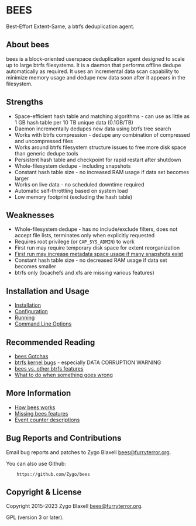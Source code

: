 BEES
====

Best-Effort Extent-Same, a btrfs deduplication agent.

About bees
----------

bees is a block-oriented userspace deduplication agent designed to scale
up to large btrfs filesystems.  It is a daemon that performs offline
dedupe automatically as required.  It uses an incremental data scan
capability to minimize memory usage and dedupe new data soon after it
appears in the filesystem.

Strengths
---------

 * Space-efficient hash table and matching algorithms - can use as little as 1 GB hash table per 10 TB unique data (0.1GB/TB)
 * Daemon incrementally dedupes new data using btrfs tree search
 * Works with btrfs compression - dedupe any combination of compressed and uncompressed files
 * Works around btrfs filesystem structure issues to free more disk space than generic dedupe tools
 * Persistent hash table and checkpoint for rapid restart after shutdown
 * Whole-filesystem dedupe - including snapshots
 * Constant hash table size - no increased RAM usage if data set becomes larger
 * Works on live data - no scheduled downtime required
 * Automatic self-throttling based on system load
 * Low memory footprint (excluding the hash table)

Weaknesses
----------

 * Whole-filesystem dedupe - has no include/exclude filters, does not accept file lists, terminates only when explicitly requested
 * Requires root privilege (or `CAP_SYS_ADMIN`) to work
 * First run may require temporary disk space for extent reorganization
 * [First run may increase metadata space usage if many snapshots exist](gotchas.md)
 * Constant hash table size - no decreased RAM usage if data set becomes smaller
 * btrfs only (bcachefs and xfs are missing various features)

Installation and Usage
----------------------

 * [Installation](install.md)
 * [Configuration](config.md)
 * [Running](running.md)
 * [Command Line Options](options.md)

Recommended Reading
-------------------

 * [bees Gotchas](gotchas.md)
 * [btrfs kernel bugs](btrfs-kernel.md) - especially DATA CORRUPTION WARNING
 * [bees vs. other btrfs features](btrfs-other.md)
 * [What to do when something goes wrong](wrong.md)

More Information
----------------

 * [How bees works](how-it-works.md)
 * [Missing bees features](missing.md)
 * [Event counter descriptions](event-counters.md)

Bug Reports and Contributions
-----------------------------

Email bug reports and patches to Zygo Blaxell <bees@furryterror.org>.

You can also use Github:

        https://github.com/Zygo/bees

Copyright & License
-------------------

Copyright 2015-2023 Zygo Blaxell <bees@furryterror.org>.

GPL (version 3 or later).
